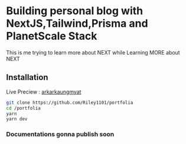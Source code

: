 # Building personal blog with NextJS,Tailwind,Prisma and PlanetScale Stack 

This is me trying to learn more about NEXT while Learning MORE about NEXT 

## Installation

Live Preciew : [arkarkaungmyat](https://arkarkaungmyat.vercel.app/)

```bash
git clone https://github.com/Riley1101/portfolia
cd /portfolia
yarn 
yarn dev
```
### Documentations gonna publish soon 

